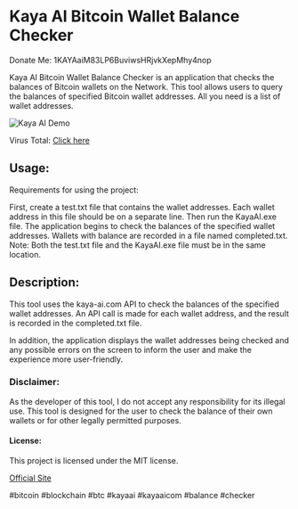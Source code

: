 # Kaya AI Bitcoin Wallet Balance Checker

Donate Me: 1KAYAaiM83LP6BuviwsHRjvkXepMhy4nop

Kaya AI Bitcoin Wallet Balance Checker is an application that checks the balances of Bitcoin wallets on the Network. This tool allows users to query the balances of specified Bitcoin wallet addresses. All you need is a list of wallet addresses.

![Kaya AI Demo](https://media3.giphy.com/media/v1.Y2lkPTc5MGI3NjExbzVncHVncWE3eWdhZjFyajQzdGJnb2ZnZm1hbHp4bzNka3gyNzM1dCZlcD12MV9pbnRlcm5hbF9naWZfYnlfaWQmY3Q9Zw/8C4mFuOE6KCjg7UQ7t/giphy.gif)


Virus Total: [Click here](https://www.virustotal.com/gui/file/c967c871ec00211427088d8a137ca2c2776eb9c8c4512dd606d1de7f8378aec0/detection)

## **Usage:**

Requirements for using the project:

First, create a test.txt file that contains the wallet addresses. Each wallet address in this file should be on a separate line.
Then run the KayaAI.exe file.
The application begins to check the balances of the specified wallet addresses. Wallets with balance are recorded in a file named completed.txt.
Note: Both the test.txt file and the KayaAI.exe file must be in the same location.

## **Description:**
This tool uses the kaya-ai.com API to check the balances of the specified wallet addresses. An API call is made for each wallet address, and the result is recorded in the completed.txt file.

In addition, the application displays the wallet addresses being checked and any possible errors on the screen to inform the user and make the experience more user-friendly.

### **Disclaimer:**
As the developer of this tool, I do not accept any responsibility for its illegal use. This tool is designed for the user to check the balance of their own wallets or for other legally permitted purposes.

#### **License:**
This project is licensed under the MIT license.

[Official Site](https://kaya-ai.com)

#bitcoin #blockchain #btc #kayaai #kayaaicom #balance #checker
